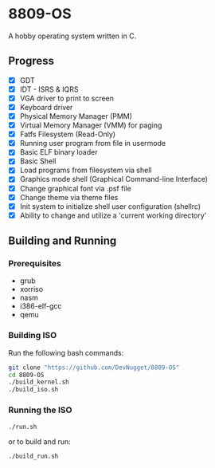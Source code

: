 # 8809-OS
A hobby operating system written in C.

## Progress
- [x] GDT
- [x] IDT - ISRS & IQRS
- [x] VGA driver to print to screen
- [x] Keyboard driver
- [x] Physical Memory Manager (PMM)
- [x] Virtual Memory Manager (VMM) for paging
- [x] Fatfs Filesystem (Read-Only)
- [x] Running user program from file in usermode
- [x] Basic ELF binary loader
- [x] Basic Shell
- [x] Load programs from filesystem via shell
- [x] Graphics mode shell (Graphical Command-line Interface)
- [x] Change graphical font via .psf file
- [x] Change theme via theme files
- [x] Init system to initialize shell user configuration (shellrc)
- [x] Ability to change and utilize a 'current working directory'

## Building and Running
### Prerequisites
- grub
- xorriso
- nasm
- i386-elf-gcc
- qemu

### Building ISO
Run the following bash commands:
```bash
git clone "https://github.com/DevNugget/8809-OS"
cd 8809-OS
./build_kernel.sh
./build_iso.sh
```
### Running the ISO
```bash
./run.sh
```
or to build and run:
```bash
./build_run.sh
```
